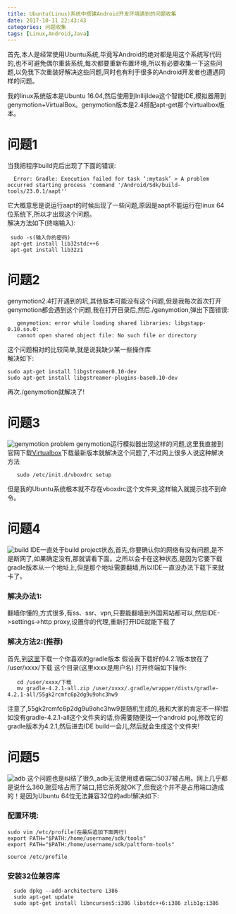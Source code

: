 ```yaml
---
title: Ubuntu(Linux)系统中搭建Android开发环境遇到的问题收集
date: 2017-10-11 22:43:43
categories: 问题收集
tags: [Linux,Android,Java]
---
```


<p>首先,本人是经常使用Ubuntu系统,毕竟写Android的绝对都是用这个系统写代码的,也不可避免偶尔重装系统,每次都要重新布置环境,所以有必要收集一下这些问题,以免我下次重装好解决这些问题,同时也有利于很多的Android开发者也遭遇同样的问题。
<p>我的linux系统版本是Ubuntu 16.04,然后使用到InllijIdea这个智能IDE,模拟器用到genymotion+VirtualBox。genymotion版本是2.4搭配apt-get那个virtualbox版本。

# 问题1
当我把程序build完后出现了下面的错误:
```
  Error: Gradle: Execution failed for task ‘:mytask’ > A problem occurred starting process 'command '/Android/Sdk/build-tools/23.0.1/aapt''
```
它大概意思是说运行aapt的时候出现了一些问题,原因是aapt不能运行在linux 64位系统下,所以才出现这个问题。<br>
解决方法如下(终端输入):
```
 sudo -s(输入你的密码)
 apt-get install lib32stdc++6
 apt-get install lib32z1
```



# 问题2
  genymotion2.4打开遇到的坑,其他版本可能没有这个问题,但是我每次首次打开genymotion都会遇到这个问题,我在打开目录后,然后./genymotion,弹出下面错误:
```
   genymotion: error while loading shared libraries: libgstapp-0.10.so.0:
   cannot open shared object file: No such file or directory
```
这个问题相对的比较简单,就是说我缺少某一些操作库<br>
解决如下:
```
sudo apt-get install libgstreamer0.10-dev   
sudo apt-get install libgstreamer-plugins-base0.10-dev
```
再次./genymotion就解决了!

# 问题3
![genymotion problem](/images/ubuntu-p1.png)
genymotion运行模拟器出现这样的问题,这里我直接到官网下载[Virtualbox](https://www.virtualbox.org/wiki/Downloads)下载最新版本就解决这个问题了,不过网上很多人说这种解决方法
```
   sudo /etc/init.d/vboxdrc setup
```
但是我的Ubuntu系统根本就不存在vboxdrc这个文件夹,这样输入就提示找不到命令。

# 问题4
![build](/images/ubuntu-p2.jpg)
IDE一直处于build project状态,首先,你要确认你的网络有没有问题,是不是断网了,如果确定没有,那就请看下面。之所以会卡在这种状态,是因为它要下载gradle版本从一个地址上,但是那个地址需要翻墙,所以IDE一直没办法下载下来就卡了。
### 解决办法1:
   翻墙你懂的,方式很多,有ss、ssr、vpn,只要能翻墙到外国网站都可以,然后IDE->settings->http proxy,设置你的代理,重新打开IDE就能下载了

### 解决方法2:(推荐)
   首先,到[这里](https://gradle.org/releases/)下载一个你喜欢的gradle版本
   假设我下载好的4.2.1版本放在了 /user/xxxx/下载 这个目录(这里xxxx是用户名)
   打开终端如下操作:
```
   cd /user/xxxx/下载
   mv gradle-4.2.1-all.zip /user/xxxx/.gradle/wrapper/dists/gradle-4.2.1-all/55gk2rcmfc6p2dg9u9ohc3hw9
```
注意了,55gk2rcmfc6p2dg9u9ohc3hw9是随机生成的,我和大家的肯定不一样!假如没有gradle-4.2.1-all这个文件夹的话,你需要随便找一个android poj,修改它的gradle版本为4.2.1,然后进去IDE build一会儿,然后就会生成这个文件夹!

# 问题5
![adb](/images/ubuntu-p3.png)
这个问题也是纠结了很久,adb无法使用或者端口5037被占用。网上几乎都是说什么360,豌豆啥占用了端口,把它杀死就OK了,但我这个并不是占用端口造成的！是因为Ubuntu 64位无法兼容32位的adb!解决如下:
### 配置环境:
```
sudo vim /etc/profile(在最后追加下面两行)
export PATH="$PATH:/home/username/sdk/tools"
export PATH="$PATH:/home/username/sdk/paltform-tools"

source /etc/profile
```
### 安装32位兼容库
```
  sudo dpkg --add-architecture i386
  sudo apt-get update
  sudo apt-get install libncurses5:i386 libstdc++6:i386 zlib1g:i386

```



